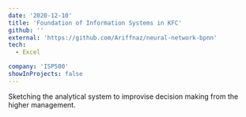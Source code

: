 ```yaml
---
date: '2020-12-10'
title: 'Foundation of Information Systems in KFC'
github: ''
external: 'https://github.com/Ariffnaz/neural-network-bpnn'
tech:
  - Excel

company: 'ISP500'
showInProjects: false
---
```


Sketching the analytical system to improvise decision making from the higher management.
